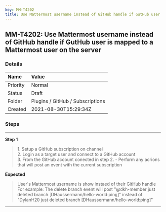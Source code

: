 ```yaml
---
key: MM-T4202
title: Use Mattermost username instead of GitHub handle if GutHub user is mapped to a Mattermost user on the server
---
```


## MM-T4202: Use Mattermost username instead of GitHub handle if GutHub user is mapped to a Mattermost user on the server

### Details

| Name     | Value                            |
| :------- | :------------------------------- |
| Priority | Normal                           |
| Status   | Draft                            |
| Folder   | Plugins / GitHub / Subscriptions |
| Created  | 2021-08-30T15:29:34Z             |

### Steps

<hr/>

**Step 1**

> <article>1. Setup a GitHub subscription on channel<br />2. Login as a target user and connect to a GitHub account<br />3. From the GitHub account conected in step 2. - Perform any acrions that will post an event with the current subscription</article>

**Expected**

> <article>User's Mattermost username is show instaed of their GitHub handle<br />For example: The delete branch event will post &quot;@dkh-member just deleted branch [DHaussermann/hello-world:ping]&quot;  instead of &quot;DylanH20 just deleted branch [DHaussermann/hello-world:ping]&quot;</article>

<hr/>
